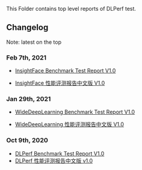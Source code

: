 This Folder contains top level reports of DLPerf test.

## Changelog
Note: latest on the top

### Feb 7th, 2021
- [InsightFace Benchmark Test Report V1.0](insightface/dlperf_insightface_test_report_v1.md)

- [InsightFace 性能评测报告中文版 V1.0](insightface/dlperf_insightface_test_report_v1_cn.md)

### Jan 29th, 2021

- [WideDeepLearning Benchmark Test Report V1.0](WideDeepLearning/dlperf_wide_and_deep_test_report_v1.md)

- [WideDeepLearning 性能评测报告中文版 V1.0](WideDeepLearning/dlperf_wide_and_deep_test_report_v1_cn.md)

### Oct 9th, 2020
- [DLPerf Benchmark Test Report V1.0](dlperf_benchmark_test_report_v1.md) 
- [DLPerf 性能评测报告中文版 v1.0](dlperf_benchmark_test_report_v1_cn.md)

